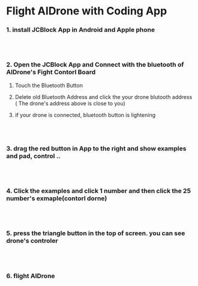 # Flight AIDrone with Coding App 

### 1. install JCBlock  App in Android and Apple phone 



<br/><br/>
### 2. Open the JCBlock App and Connect with the bluetooth of  AIDrone's Fight Contorl Board 


1) Touch the Bluetooth Button




2) Delete old Bluetooth Address and click the your drone blutooth address 
   ( The drone's address above is close to you)
  
 
 
 
 3) if your drone is connected, bluetooth button is lightening 



<br/><br/>
### 3. drag the red button in App to the right and  show examples and pad, control .. 



<br/><br/>
### 4. Click the examples and click 1 number and then click the 25 number's exmaple(contorl dorne)




<br/><br/>
### 5. press the triangle button in the top of screen. you can see drone's controler




<br/><br/>
### 6. flight AIDrone 



